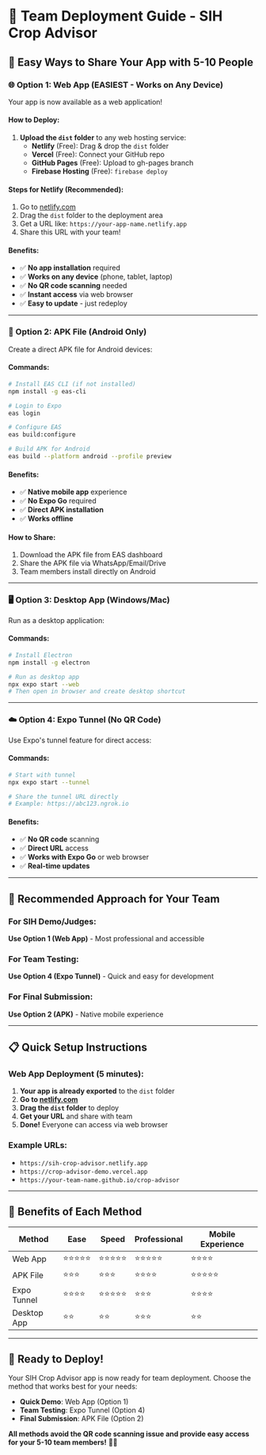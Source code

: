 # 🚀 Team Deployment Guide - SIH Crop Advisor

## 📱 **Easy Ways to Share Your App with 5-10 People**

### **🌐 Option 1: Web App (EASIEST - Works on Any Device)**

Your app is now available as a web application!

#### **How to Deploy:**
1. **Upload the `dist` folder** to any web hosting service:
   - **Netlify** (Free): Drag & drop the `dist` folder
   - **Vercel** (Free): Connect your GitHub repo
   - **GitHub Pages** (Free): Upload to gh-pages branch
   - **Firebase Hosting** (Free): `firebase deploy`

#### **Steps for Netlify (Recommended):**
1. Go to [netlify.com](https://netlify.com)
2. Drag the `dist` folder to the deployment area
3. Get a URL like: `https://your-app-name.netlify.app`
4. Share this URL with your team!

#### **Benefits:**
- ✅ **No app installation** required
- ✅ **Works on any device** (phone, tablet, laptop)
- ✅ **No QR code scanning** needed
- ✅ **Instant access** via web browser
- ✅ **Easy to update** - just redeploy

---

### **📱 Option 2: APK File (Android Only)**

Create a direct APK file for Android devices:

#### **Commands:**
```bash
# Install EAS CLI (if not installed)
npm install -g eas-cli

# Login to Expo
eas login

# Configure EAS
eas build:configure

# Build APK for Android
eas build --platform android --profile preview
```

#### **Benefits:**
- ✅ **Native mobile app** experience
- ✅ **No Expo Go** required
- ✅ **Direct APK installation**
- ✅ **Works offline**

#### **How to Share:**
1. Download the APK file from EAS dashboard
2. Share the APK file via WhatsApp/Email/Drive
3. Team members install directly on Android

---

### **🖥️ Option 3: Desktop App (Windows/Mac)**

Run as a desktop application:

#### **Commands:**
```bash
# Install Electron
npm install -g electron

# Run as desktop app
npx expo start --web
# Then open in browser and create desktop shortcut
```

---

### **☁️ Option 4: Expo Tunnel (No QR Code)**

Use Expo's tunnel feature for direct access:

#### **Commands:**
```bash
# Start with tunnel
npx expo start --tunnel

# Share the tunnel URL directly
# Example: https://abc123.ngrok.io
```

#### **Benefits:**
- ✅ **No QR code** scanning
- ✅ **Direct URL** access
- ✅ **Works with Expo Go** or web browser
- ✅ **Real-time updates**

---

## 🎯 **Recommended Approach for Your Team**

### **For SIH Demo/Judges:**
**Use Option 1 (Web App)** - Most professional and accessible

### **For Team Testing:**
**Use Option 4 (Expo Tunnel)** - Quick and easy for development

### **For Final Submission:**
**Use Option 2 (APK)** - Native mobile experience

---

## 📋 **Quick Setup Instructions**

### **Web App Deployment (5 minutes):**

1. **Your app is already exported** to the `dist` folder
2. **Go to [netlify.com](https://netlify.com)**
3. **Drag the `dist` folder** to deploy
4. **Get your URL** and share with team
5. **Done!** Everyone can access via web browser

### **Example URLs:**
- `https://sih-crop-advisor.netlify.app`
- `https://crop-advisor-demo.vercel.app`
- `https://your-team-name.github.io/crop-advisor`

---

## 🌟 **Benefits of Each Method**

| Method | Ease | Speed | Professional | Mobile Experience |
|--------|------|-------|-------------|-------------------|
| Web App | ⭐⭐⭐⭐⭐ | ⭐⭐⭐⭐⭐ | ⭐⭐⭐⭐⭐ | ⭐⭐⭐⭐ |
| APK File | ⭐⭐⭐ | ⭐⭐⭐ | ⭐⭐⭐⭐ | ⭐⭐⭐⭐⭐ |
| Expo Tunnel | ⭐⭐⭐⭐ | ⭐⭐⭐⭐⭐ | ⭐⭐⭐ | ⭐⭐⭐⭐ |
| Desktop App | ⭐⭐ | ⭐⭐ | ⭐⭐⭐ | ⭐⭐ |

---

## 🚀 **Ready to Deploy!**

Your SIH Crop Advisor app is now ready for team deployment. Choose the method that works best for your needs:

- **Quick Demo**: Web App (Option 1)
- **Team Testing**: Expo Tunnel (Option 4)  
- **Final Submission**: APK File (Option 2)

**All methods avoid the QR code scanning issue and provide easy access for your 5-10 team members!** 🌾✨
